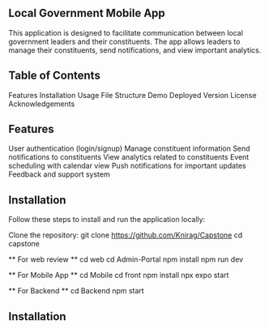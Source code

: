 ## Local Government Mobile App ##
This application is designed to facilitate communication between local government leaders and their constituents. The app allows leaders to manage their constituents, send notifications, and view important analytics.

## Table of Contents ##
Features
Installation
Usage
File Structure
Demo
Deployed Version
License
Acknowledgements

## Features ##
User authentication (login/signup)
Manage constituent information
Send notifications to constituents
View analytics related to constituents
Event scheduling with calendar view
Push notifications for important updates
Feedback and support system

## Installation ##
Follow these steps to install and run the application locally:

Clone the repository:
git clone https://github.com/Knirag/Capstone
cd capstone

** For web review **
cd web
cd Admin-Portal
npm install
npm run dev

** For Mobile App **
cd Mobile
cd front
npm install 
npx expo start

** For Backend **
cd Backend
npm start 

## Installation ##



